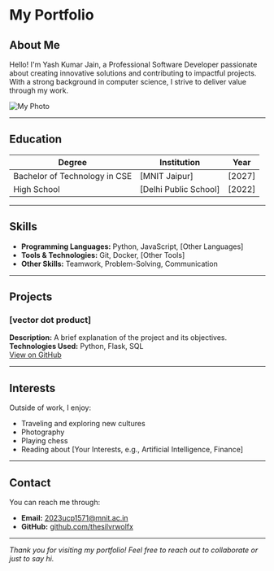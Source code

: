 # My Portfolio

## About Me
Hello! I'm Yash Kumar Jain, a Professional Software Developer passionate about creating innovative solutions and contributing to impactful projects. With a strong background in computer science, I strive to deliver value through my work.

![My Photo](p.png)

---

## Education

| Degree             | Institution              | Year       |
|--------------------|--------------------------|------------|
| Bachelor of Technology in CSE | [MNIT Jaipur] | [2027]     |
| High School | [Delhi Public School]           | [2022]     |

---

## Skills
- **Programming Languages:** Python, JavaScript, [Other Languages]
- **Tools & Technologies:** Git, Docker, [Other Tools]
- **Other Skills:** Teamwork, Problem-Solving, Communication

---

## Projects

### [vector dot product]
**Description:** A brief explanation of the project and its objectives.  
**Technologies Used:** Python, Flask, SQL  
[View on GitHub](https://github.com/thesilvrwolfx/silvr's-repo)

---

## Interests
Outside of work, I enjoy:  
- Traveling and exploring new cultures  
- Photography  
- Playing chess  
- Reading about [Your Interests, e.g., Artificial Intelligence, Finance]

---

## Contact
You can reach me through:  
- **Email:** [2023ucp1571@mnit.ac.in](mailto:2023ucp1571@mnit.ac.in) 
- **GitHub:** [github.com/thesilvrwolfx](https://github.com/thesilvrwolfx)

---

*Thank you for visiting my portfolio! Feel free to reach out to collaborate or just to say hi.*
